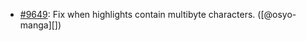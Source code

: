 * [#9649](https://github.com/rubocop/rubocop/pull/9649): Fix when highlights contain multibyte characters. ([@osyo-manga][])
